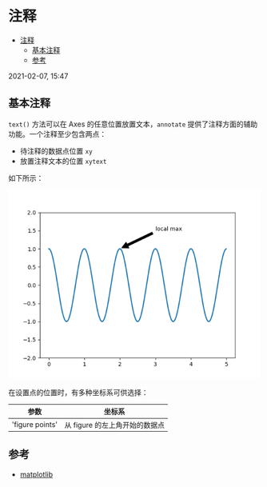 # 注释

- [注释](#注释)
  - [基本注释](#基本注释)
  - [参考](#参考)

2021-02-07, 15:47

## 基本注释

`text()` 方法可以在 Axes 的任意位置放置文本，`annotate` 提供了注释方面的辅助功能。一个注释至少包含两点：

- 待注释的数据点位置 `xy`
- 放置注释文本的位置 `xytext`

如下所示：

![annotation](images/2021-02-07-15-52-44.png)

在设置点的位置时，有多种坐标系可供选择：

|参数|坐标系|
|---|---|
|'figure points'|从 figure 的左上角开始的数据点|


## 参考

- [matplotlib](https://matplotlib.org/tutorials/text/annotations.html#sphx-glr-tutorials-text-annotations-py)